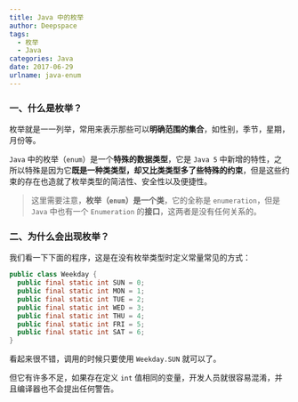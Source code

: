 ```yaml
---
title: Java 中的枚举
author: Deepspace
tags:
  - 枚举
  - Java
categories: Java
date: 2017-06-29
urlname: java-enum
---
```




### 一、什么是枚举？

枚举就是一一列举，常用来表示那些可以**明确范围的集合**，如性别，季节，星期，月份等。

`Java` 中的枚举（`enum`）是一个**特殊的数据类型**，它是 `Java 5` 中新增的特性，之所以特殊是因为它**既是一种类类型，却又比类类型多了些特殊的约束**，但是这些约束的存在也造就了枚举类型的简洁性、安全性以及便捷性。

> 这里需要注意，**枚举（`enum`）是一个类**，它的全称是 `enumeration`，但是 `Java` 中也有一个 `Enumeration` 的**接口**，这两者是没有任何关系的。



### 二、为什么会出现枚举？

我们看一下下面的程序，这是在没有枚举类型时定义常量常见的方式：

```java
public class Weekday {
  public final static int SUN = 0;
  public final static int MON = 1;
  public final static int TUE = 2;
  public final static int WED = 3;
  public final static int THU = 4;
  public final static int FRI = 5;
  public final static int SAT = 6;
}
```

看起来很不错，调用的时候只要使用 `Weekday.SUN` 就可以了。

但它有许多不足，如果存在定义 `int` 值相同的变量，开发人员就很容易混淆，并且编译器也不会提出任何警告。